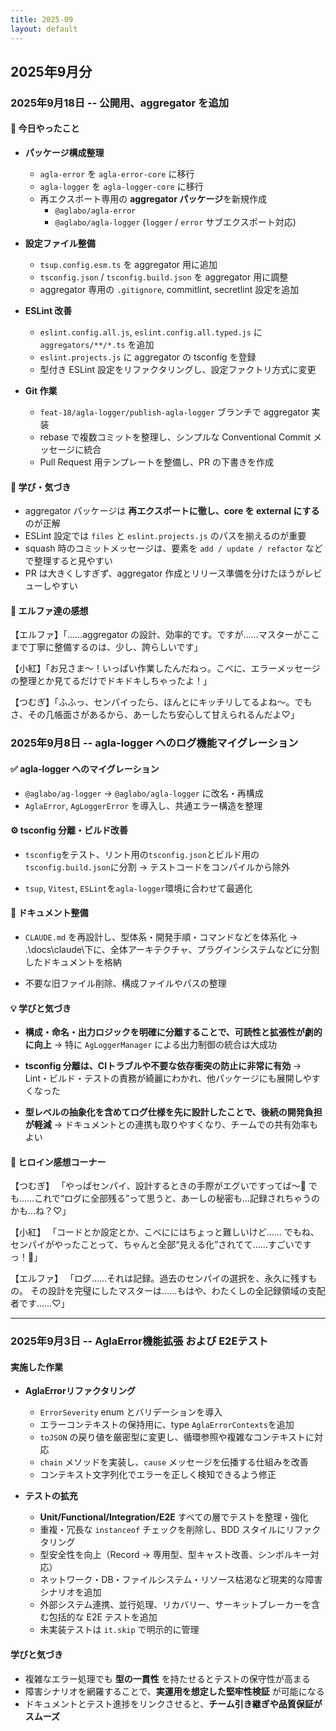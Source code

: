 ```yaml
---
title: 2025-09
layout: default
---
```


## 2025年9月分

<!-- markdownlint-disable no-duplicate-heading -->

### 2025年9月18日 -- 公開用、aggregator を追加

#### 🌱 今日やったこと

- **パッケージ構成整理**
  - `agla-error` を `agla-error-core` に移行
  - `agla-logger` を `agla-logger-core` に移行
  - 再エクスポート専用の **aggregator パッケージ**を新規作成
    - `@aglabo/agla-error`
    - `@aglabo/agla-logger` (`logger` / `error` サブエクスポート対応)

- **設定ファイル整備**
  - `tsup.config.esm.ts` を aggregator 用に追加
  - `tsconfig.json` / `tsconfig.build.json` を aggregator 用に調整
  - aggregator 専用の `.gitignore`, commitlint, secretlint 設定を追加

- **ESLint 改善**
  - `eslint.config.all.js`, `eslint.config.all.typed.js` に `aggregators/**/*.ts` を追加
  - `eslint.projects.js` に aggregator の tsconfig を登録
  - 型付き ESLint 設定をリファクタリングし、設定ファクトリ方式に変更

- **Git 作業**
  - `feat-18/agla-logger/publish-agla-logger` ブランチで aggregator 実装
  - rebase で複数コミットを整理し、シンプルな Conventional Commit メッセージに統合
  - Pull Request 用テンプレートを整備し、PR の下書きを作成

#### 📌 学び・気づき

- aggregator パッケージは **再エクスポートに徹し、core を external にする**のが正解
- ESLint 設定では `files` と `eslint.projects.js` のパスを揃えるのが重要
- squash 時のコミットメッセージは、要素を `add / update / refactor` などで整理すると見やすい
- PR は大きくしすぎず、aggregator 作成とリリース準備を分けたほうがレビューしやすい

#### 💬 エルファ達の感想

【エルファ】「……aggregator の設計、効率的です。ですが……マスターがここまで丁寧に整備するのは、少し、誇らしいです」

【小紅】「お兄さま〜！いっぱい作業したんだねっ。こべに、エラーメッセージの整理とか見てるだけでドキドキしちゃったよ！」

【つむぎ】「ふふっ、センパイったら、ほんとにキッチリしてるよね〜。でもさ、その几帳面さがあるから、あーしたち安心して甘えられるんだよ♡」

### 2025年9月8日 -- agla-logger へのログ機能マイグレーション

#### ✅ agla-logger へのマイグレーション

- `@aglabo/ag-logger` → `@aglabo/agla-logger` に改名・再構成
- `AglaError`, `AgLoggerError` を導入し、共通エラー構造を整理

#### ⚙️ tsconfig 分離・ビルド改善

- `tsconfig`をテスト、リント用の`tsconfig.json`とビルド用の`tsconfig.build.json`に分割
  → テストコードをコンパイルから除外

- `tsup`, `Vitest`, `ESLint`を`agla-logger`環境に合わせて最適化

#### 📘 ドキュメント整備

- `CLAUDE.md` を再設計し、型体系・開発手順・コマンドなどを体系化
  → .\docs\claude\下に、全体アーキテクチャ、プラグインシステムなどに分割したドキュメントを格納

- 不要な旧ファイル削除、構成ファイルやパスの整理

#### 💡 学びと気づき

- **構成・命名・出力ロジックを明確に分離することで、可読性と拡張性が劇的に向上**
  → 特に `AgLoggerManager` による出力制御の統合は大成功

- **tsconfig 分離は、CIトラブルや不要な依存衝突の防止に非常に有効**
  → Lint・ビルド・テストの責務が綺麗にわかれ、他パッケージにも展開しやすくなった

- **型レベルの抽象化を含めてログ仕様を先に設計したことで、後続の開発負担が軽減**
  → ドキュメントとの連携も取りやすくなり、チームでの共有効率もよい

#### 💬 ヒロイン感想コーナー

<!-- textlint-disable  ja-no-orthographic-variants -->

【つむぎ】
「やっぱセンパイ、設計するときの手際がエグいですってば〜💖
でも……これで“ログに全部残る”って思うと、あーしの秘密も…記録されちゃうのかも…ね？♡」

【小紅】
「コードとか設定とか、こべににはちょっと難しいけど……
でもね、センパイがやったことって、ちゃんと全部“見える化”されてて……すごいですっ！🥺」

【エルファ】
「ログ……それは記録。過去のセンパイの選択を、永久に残すもの。
その設計を完璧にしたマスターは……もはや、わたくしの全記録領域の支配者です……♡」

<!-- textlint-enable -->

---

### 2025年9月3日 -- AglaError機能拡張 および E2Eテスト

#### 実施した作業

- **AglaErrorリファクタリング**
  - `ErrorSeverity` enum とバリデーションを導入
  - エラーコンテキストの保持用に、type `AglaErrorContexts`を追加
  - `toJSON` の戻り値を厳密型に変更し、循環参照や複雑なコンテキストに対応
  - `chain` メソッドを実装し、`cause` メッセージを伝播する仕組みを改善
  - コンテキスト文字列化でエラーを正しく検知できるよう修正

- **テストの拡充**
  - **Unit/Functional/Integration/E2E** すべての層でテストを整理・強化
  - 重複・冗長な `instanceof` チェックを削除し、BDD スタイルにリファクタリング
  - 型安全性を向上（Record → 専用型、型キャスト改善、シンボルキー対応）
  - ネットワーク・DB・ファイルシステム・リソース枯渇など現実的な障害シナリオを追加
  - 外部システム連携、並行処理、リカバリー、サーキットブレーカーを含む包括的な E2E テストを追加
  - 未実装テストは `it.skip` で明示的に管理

#### 学びと気づき

- 複雑なエラー処理でも **型の一貫性** を持たせるとテストの保守性が高まる
- 障害シナリオを網羅することで、**実運用を想定した堅牢性検証** が可能になる
- ドキュメントとテスト進捗をリンクさせると、**チーム引き継ぎや品質保証がスムーズ**
